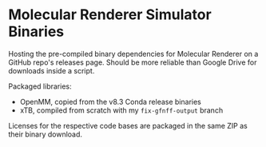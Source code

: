 # Molecular Renderer Simulator Binaries

Hosting the pre-compiled binary dependencies for Molecular Renderer on a GitHub repo's releases page. Should be more reliable than Google Drive for downloads inside a script.

Packaged libraries:
- OpenMM, copied from the v8.3 Conda release binaries
- xTB, compiled from scratch with my `fix-gfnff-output` branch

Licenses for the respective code bases are packaged in the same ZIP as their binary download.
